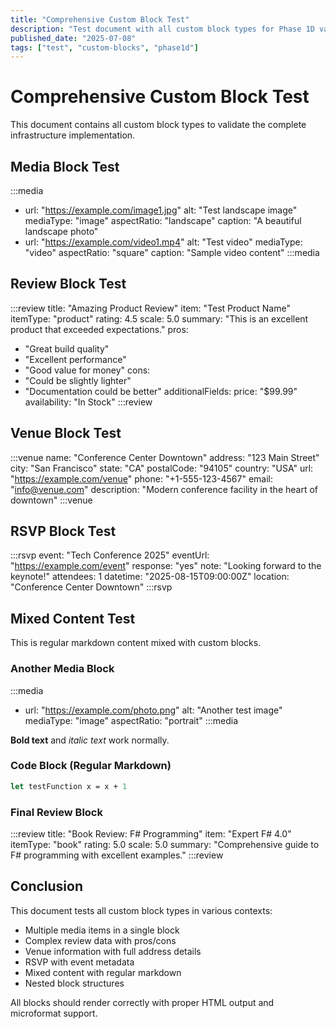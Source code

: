 ```yaml
---
title: "Comprehensive Custom Block Test"
description: "Test document with all custom block types for Phase 1D validation"
published_date: "2025-07-08"
tags: ["test", "custom-blocks", "phase1d"]
---
```


# Comprehensive Custom Block Test

This document contains all custom block types to validate the complete infrastructure implementation.

## Media Block Test

:::media
- url: "https://example.com/image1.jpg"
  alt: "Test landscape image"
  mediaType: "image"
  aspectRatio: "landscape"
  caption: "A beautiful landscape photo"
- url: "https://example.com/video1.mp4"
  alt: "Test video"
  mediaType: "video"
  aspectRatio: "square"
  caption: "Sample video content"
:::media

## Review Block Test

:::review
title: "Amazing Product Review"
item: "Test Product Name"
itemType: "product"
rating: 4.5
scale: 5.0
summary: "This is an excellent product that exceeded expectations."
pros:
  - "Great build quality"
  - "Excellent performance"
  - "Good value for money"
cons:
  - "Could be slightly lighter"
  - "Documentation could be better"
additionalFields:
  price: "$99.99"
  availability: "In Stock"
:::review

## Venue Block Test

:::venue
name: "Conference Center Downtown"
address: "123 Main Street"
city: "San Francisco"
state: "CA"
postalCode: "94105"
country: "USA"
url: "https://example.com/venue"
phone: "+1-555-123-4567"
email: "info@venue.com"
description: "Modern conference facility in the heart of downtown"
:::venue

## RSVP Block Test

:::rsvp
event: "Tech Conference 2025"
eventUrl: "https://example.com/event"
response: "yes"
note: "Looking forward to the keynote!"
attendees: 1
datetime: "2025-08-15T09:00:00Z"
location: "Conference Center Downtown"
:::rsvp

## Mixed Content Test

This is regular markdown content mixed with custom blocks.

### Another Media Block

:::media
- url: "https://example.com/photo.png"
  alt: "Another test image"
  mediaType: "image"
  aspectRatio: "portrait"
:::media

**Bold text** and *italic text* work normally.

### Code Block (Regular Markdown)

```fsharp
let testFunction x = x + 1
```

### Final Review Block

:::review
title: "Book Review: F# Programming"
item: "Expert F# 4.0"
itemType: "book"
rating: 5.0
scale: 5.0
summary: "Comprehensive guide to F# programming with excellent examples."
:::review

## Conclusion

This document tests all custom block types in various contexts:
- Multiple media items in a single block
- Complex review data with pros/cons
- Venue information with full address details  
- RSVP with event metadata
- Mixed content with regular markdown
- Nested block structures

All blocks should render correctly with proper HTML output and microformat support.
